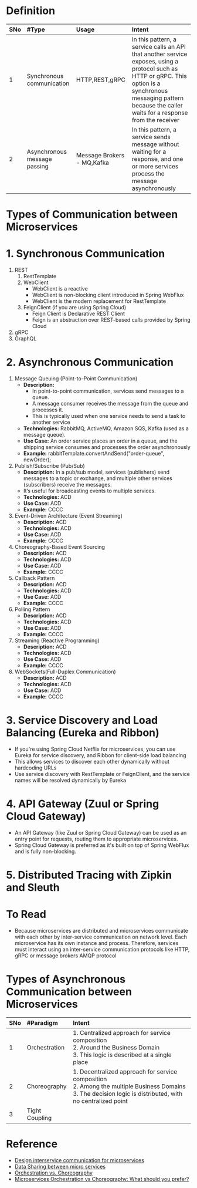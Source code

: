 # Definition
|SNo| #Type  | Usage |Intent |
| :--- | :--- | :--- |:--- |
| 1 | Synchronous communication |HTTP,REST,gRPC| In this pattern, a service calls an API that another service exposes, using a protocol such as HTTP or gRPC. This option is a synchronous messaging pattern because the caller waits for a response from the receiver|
| 2 | Asynchronous message passing |Message Brokers - MQ,Kafka| In this pattern, a service sends message without waiting for a response, and one or more services process the message asynchronously|

# Types of Communication between Microservices
# 1. Synchronous Communication
  1. REST
     1. RestTemplate
     2. WebClient
          * WebClient is a reactive
          * WebClient is non-blocking client introduced in Spring WebFlux
          * WebClient is the modern replacement for RestTemplate
     3. FeignClient (if you are using Spring Cloud)
          * Feign Client is Declarative REST Client
          * Feign is an abstraction over REST-based calls provided by Spring Cloud
  2. gRPC
  3. GraphQL
# 2. Asynchronous Communication
  1. Message Queuing (Point-to-Point Communication)
     * **Description:**
         * In point-to-point communication, services send messages to a queue.
         * A message consumer receives the message from the queue and processes it.
         * This is typically used when one service needs to send a task to another service
     * **Technologies:** RabbitMQ, ActiveMQ, Amazon SQS, Kafka (used as a message queue).
     * **Use Case:** An order service places an order in a queue, and the shipping service consumes and processes the order asynchronously
     * **Example:** rabbitTemplate.convertAndSend("order-queue", newOrder);
  2. Publish/Subscribe (Pub/Sub)
     * **Description:** In a pub/sub model, services (publishers) send messages to a topic or exchange, and multiple other services (subscribers) receive the messages.
     * It’s useful for broadcasting events to multiple services.
     * **Technologies:** ACD
     * **Use Case:** ACD
     * **Example:** CCCC
  3. Event-Driven Architecture (Event Streaming)
     * **Description:** ACD
     * **Technologies:** ACD
     * **Use Case:** ACD
     * **Example:** CCCC
  4. Choreography-Based Event Sourcing
     * **Description:** ACD
     * **Technologies:** ACD
     * **Use Case:** ACD
     * **Example:** CCCC
  5. Callback Pattern
     * **Description:** ACD
     * **Technologies:** ACD
     * **Use Case:** ACD
     * **Example:** CCCC
  6. Polling Pattern
     * **Description:** ACD
     * **Technologies:** ACD
     * **Use Case:** ACD
     * **Example:** CCCC
  7. Streaming (Reactive Programming)
     * **Description:** ACD
     * **Technologies:** ACD
     * **Use Case:** ACD
     * **Example:** CCCC
  8. WebSockets(Full-Duplex Communication)
     * **Description:** ACD
     * **Technologies:** ACD
     * **Use Case:** ACD
     * **Example:** CCCC
# 3. Service Discovery and Load Balancing (Eureka and Ribbon)
* If you're using Spring Cloud Netflix for microservices, you can use Eureka for service discovery, and Ribbon for client-side load balancing
* This allows services to discover each other dynamically without hardcoding URLs
* Use service discovery with RestTemplate or FeignClient, and the service names will be resolved dynamically by Eureka
# 4. API Gateway (Zuul or Spring Cloud Gateway)
* An API Gateway (like Zuul or Spring Cloud Gateway) can be used as an entry point for requests, routing them to appropriate microservices.
* Spring Cloud Gateway is preferred as it's built on top of Spring WebFlux and is fully non-blocking.
# 5. Distributed Tracing with Zipkin and Sleuth




# To Read
* Because microservices are distributed and microservices communicate with each other by inter-service communication on network level. Each microservice has its own instance and process. Therefore, services must interact using an inter-service communication protocols like HTTP, gRPC or message brokers AMQP protocol

# Types of Asynchronous Communication between Microservices
|SNo| #Paradigm  | Intent |
| :--- | :--- | :--- |
| 1 | Orchestration | 1. Centralized approach for service composition<br>2. Around the Business Domain<br>3. This logic is described at a single place|
| 2 | Choreography | 1. Decentralized approach for service composition<br>2. Among the multiple Business Domains<br>3. The decision logic is distributed, with no centralized point|
| 3 | Tight Coupling | |


# Reference
* [Design interservice communication for microservices](https://docs.microsoft.com/en-us/azure/architecture/microservices/design/interservice-communicationhttps://docs.microsoft.com/en-us/azure/architecture/microservices/design/interservice-communication)
* [Data Sharing between micro services](https://stackoverflow.com/questions/41640621/data-sharing-between-micro-services)
* [Orchestration vs. Choreography](https://stackoverflow.com/questions/4127241/orchestration-vs-choreography)
* [Microservices Orchestration vs Choreography: What should you prefer?](https://www.accionlabs.com/microservices-orchestration-vs-choreography-what-to-prefer)
